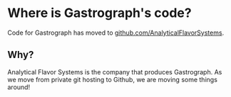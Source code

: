 # Where is Gastrograph's code?
Code for Gastrograph has moved to [github.com/AnalyticalFlavorSystems](https://github.com/AnalyticalFlavorSystems).

## Why?
Analytical Flavor Systems is the company that produces Gastrograph.  As we move from private git hosting to Github, we are moving some things around!

